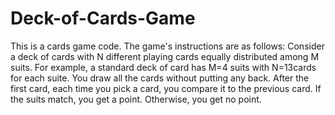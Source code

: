 # Deck-of-Cards-Game
This is a cards game code. The game's instructions are as follows:
Consider a deck of cards with N different playing cards equally distributed among M suits. For example, a standard deck of card has M=4 suits with N=13cards for each suite. You draw all the cards without putting any back. After the first card, each time you pick a card, you compare it to the previous card. If the suits match, you get a point. Otherwise, you get no point.
